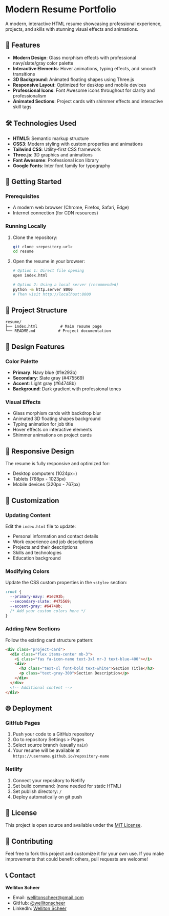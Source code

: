 # Modern Resume Portfolio

A modern, interactive HTML resume showcasing professional experience, projects, and skills with stunning visual effects and animations.

## 🌟 Features

- **Modern Design**: Glass morphism effects with professional navy/slate/gray color palette
- **Interactive Elements**: Hover animations, typing effects, and smooth transitions
- **3D Background**: Animated floating shapes using Three.js
- **Responsive Layout**: Optimized for desktop and mobile devices
- **Professional Icons**: Font Awesome icons throughout for clarity and professionalism
- **Animated Sections**: Project cards with shimmer effects and interactive skill tags

## 🛠️ Technologies Used

- **HTML5**: Semantic markup structure
- **CSS3**: Modern styling with custom properties and animations
- **Tailwind CSS**: Utility-first CSS framework
- **Three.js**: 3D graphics and animations
- **Font Awesome**: Professional icon library
- **Google Fonts**: Inter font family for typography

## 🚀 Getting Started

### Prerequisites

- A modern web browser (Chrome, Firefox, Safari, Edge)
- Internet connection (for CDN resources)

### Running Locally

1. Clone the repository:
   ```bash
   git clone <repository-url>
   cd resume
   ```

2. Open the resume in your browser:
   ```bash
   # Option 1: Direct file opening
   open index.html
   
   # Option 2: Using a local server (recommended)
   python -m http.server 8000
   # Then visit http://localhost:8000
   ```

## 📁 Project Structure

```
resume/
├── index.html          # Main resume page
└── README.md          # Project documentation
```

## 🎨 Design Features

### Color Palette
- **Primary**: Navy blue (#1e293b)
- **Secondary**: Slate gray (#475569)
- **Accent**: Light gray (#64748b)
- **Background**: Dark gradient with professional tones

### Visual Effects
- Glass morphism cards with backdrop blur
- Animated 3D floating shapes background
- Typing animation for job title
- Hover effects on interactive elements
- Shimmer animations on project cards

## 📱 Responsive Design

The resume is fully responsive and optimized for:
- Desktop computers (1024px+)
- Tablets (768px - 1023px)
- Mobile devices (320px - 767px)

## 🔧 Customization

### Updating Content
Edit the `index.html` file to update:
- Personal information and contact details
- Work experience and job descriptions
- Projects and their descriptions
- Skills and technologies
- Education background

### Modifying Colors
Update the CSS custom properties in the `<style>` section:
```css
:root {
  --primary-navy: #1e293b;
  --secondary-slate: #475569;
  --accent-gray: #64748b;
  /* Add your custom colors here */
}
```

### Adding New Sections
Follow the existing card structure pattern:
```html
<div class="project-card">
  <div class="flex items-center mb-3">
    <i class="fas fa-icon-name text-3xl mr-3 text-blue-400"></i>
    <div>
      <h3 class="text-xl font-bold text-white">Section Title</h3>
      <p class="text-gray-300">Section Description</p>
    </div>
  </div>
  <!-- Additional content -->
</div>
```

## 🌐 Deployment

### GitHub Pages
1. Push your code to a GitHub repository
2. Go to repository Settings > Pages
3. Select source branch (usually `main`)
4. Your resume will be available at `https://username.github.io/repository-name`

### Netlify
1. Connect your repository to Netlify
2. Set build command: (none needed for static HTML)
3. Set publish directory: `/`
4. Deploy automatically on git push

## 📄 License

This project is open source and available under the [MIT License](LICENSE).

## 🤝 Contributing

Feel free to fork this project and customize it for your own use. If you make improvements that could benefit others, pull requests are welcome!

## 📞 Contact

**Welliton Scheer**
- Email: wellitonscheer@gmail.com
- GitHub: [@wellitonscheer](https://github.com/wellitonscheer)
- LinkedIn: [Welliton Scheer](https://linkedin.com/in/wellitonscheer)

